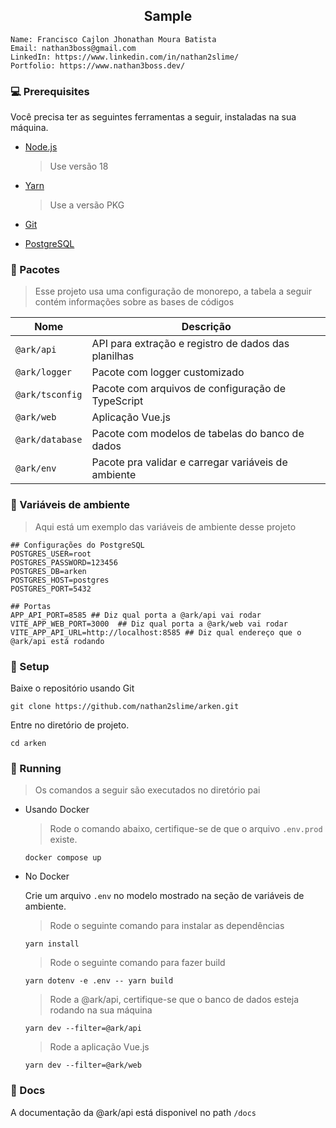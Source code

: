 <div align="center">
  <h2>Sample</h2>
</div>

```
Name: Francisco Cajlon Jhonathan Moura Batista
Email: nathan3boss@gmail.com
LinkedIn: https://www.linkedin.com/in/nathan2slime/
Portfolio: https://www.nathan3boss.dev/
```

### 💻 Prerequisites

Você precisa ter as seguintes ferramentas a seguir, instaladas na sua máquina.

- [Node.js](https://nodejs.org/)

  > Use versão 18

- [Yarn](https://yarnpkg.com/)
  > Use a versão PKG
- [Git](https://git-scm.com/)
- [PostgreSQL](https://www.postgresql.org/)

### 💾 Pacotes

> Esse projeto usa uma configuração de monorepo, a tabela a seguir contém informações sobre as bases de códigos

| Nome            | Descrição                                           |
| --------------- | --------------------------------------------------- |
| `@ark/api`      | API para extração e registro de dados das planilhas |
| `@ark/logger`   | Pacote com logger customizado                       |
| `@ark/tsconfig` | Pacote com arquivos de configuração de TypeScript   |
| `@ark/web`      | Aplicação Vue.js                                    |
| `@ark/database` | Pacote com modelos de tabelas do banco de dados     |
| `@ark/env`      | Pacote pra validar e carregar variáveis de ambiente |

### 👾 Variáveis de ambiente

> Aqui está um exemplo das variáveis de ambiente desse projeto

```
## Configurações do PostgreSQL
POSTGRES_USER=root
POSTGRES_PASSWORD=123456
POSTGRES_DB=arken
POSTGRES_HOST=postgres
POSTGRES_PORT=5432

## Portas
APP_API_PORT=8585 ## Diz qual porta a @ark/api vai rodar
VITE_APP_WEB_PORT=3000  ## Diz qual porta a @ark/web vai rodar
VITE_APP_API_URL=http://localhost:8585 ## Diz qual endereço que o @ark/api está rodando
```

### 🧁 Setup

Baixe o repositório usando Git

```
git clone https://github.com/nathan2slime/arken.git
```

Entre no diretório de projeto.

```
cd arken
```

### 🚀 Running

> Os comandos a seguir são executados no diretório pai

- Usando Docker

  > Rode o comando abaixo, certifique-se de que o arquivo `.env.prod` existe.

  ```
  docker compose up
  ```

- No Docker

  Crie um arquivo `.env` no modelo mostrado na seção de variáveis de ambiente.

  > Rode o seguinte comando para instalar as dependências

  ```
  yarn install
  ```

  > Rode o seguinte comando para fazer build

  ```
  yarn dotenv -e .env -- yarn build
  ```

  > Rode a @ark/api, certifique-se que o banco de dados esteja rodando na sua máquina

  ```
  yarn dev --filter=@ark/api
  ```

  > Rode a aplicação Vue.js

  ```
  yarn dev --filter=@ark/web
  ```

### 🔖 Docs

A documentação da @ark/api está disponivel no path `/docs`
